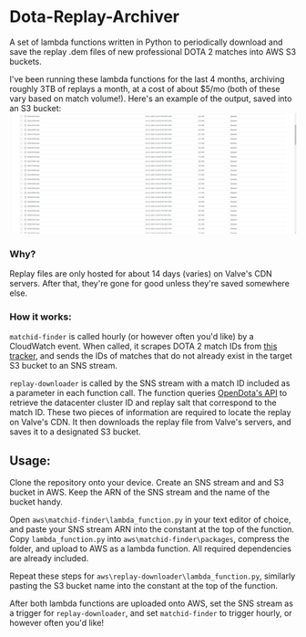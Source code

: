 # Dota-Replay-Archiver
A set of lambda functions written in Python to periodically download and save the replay .dem files of new professional DOTA 2 matches into AWS S3 buckets. 

I've been running these lambda functions for the last 4 months, archiving roughly 3TB of replays a month, at a cost of about $5/mo (both of these vary based on match volume!). Here's an example of the output, saved into an S3 bucket:
![Resulting .dem files](dem_files.png)

### Why?
Replay files are only hosted for about 14 days (varies) on Valve's CDN servers. After that, they're gone for good unless they're saved somewhere else.

### How it works:
`matchid-finder` is called hourly (or however often you'd like) by a CloudWatch event. When called, it scrapes DOTA 2 match IDs from [this tracker](http://www.dota2protracker.com/), and sends the IDs of matches that do not already exist in the target S3 bucket to an SNS stream.

`replay-downloader` is called by the SNS stream with a match ID included as a parameter in each function call. The function queries [OpenDota's API](https://docs.opendota.com/) to retrieve the datacenter cluster ID and replay salt that correspond to the match ID. These two pieces of information are required to locate the replay on Valve's CDN. It then downloads the replay file from Valve's servers, and saves it to a designated S3 bucket.

## Usage:
Clone the repository onto your device. Create an SNS stream and and S3 bucket in AWS. Keep the ARN of the SNS stream and the name of the bucket handy.

Open `aws\matchid-finder\lambda_function.py` in your text editor of choice, and paste your SNS stream ARN into the constant at the top of the function. Copy `lambda_function.py` into `aws\matchid-finder\packages`, compress the folder, and upload to AWS as a lambda function. All required dependencies are already included.

Repeat these steps for `aws\replay-downloader\lambda_function.py`, similarly pasting the S3 bucket name into the constant at the top of the function.

After both lambda functions are uploaded onto AWS, set the SNS stream as a trigger for `replay-downloader`, and set `matchid-finder` to trigger hourly, or however often you'd like!
